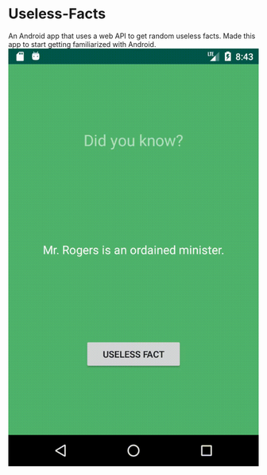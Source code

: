 # Useless-Facts
An Android app that uses a web API to get random useless facts. 
Made this app to start getting familiarized with Android.
![useless-facts-app](Useless%20Facts%20App.gif)
